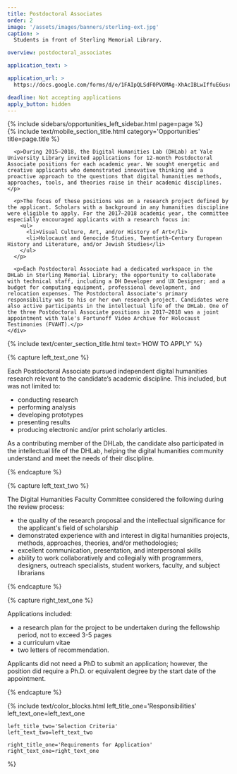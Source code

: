 ```yaml
---
title: Postdoctoral Associates
order: 2
image: '/assets/images/banners/sterling-ext.jpg'
caption: >
  Students in front of Sterling Memorial Library.

overview: postdoctoral_associates

application_text: >

application_url: >
  https://docs.google.com/forms/d/e/1FAIpQLSdF0PVOMAg-XhAcIBLwIffuE6usr7FuJtBVSuqfzYkz52Si7A/viewform?usp=sf_link

deadline: Not accepting applications
apply_button: hidden
---
```


<div class='center-column'>
  <div class='two-column-container one-third-width top-text'>
    <div class='left-column'>
      {% include sidebars/opportunities_left_sidebar.html page=page %}
    </div>
    <div class='right-column'>
      {% include text/mobile_section_title.html
        category='Opportunities'
        title=page.title
      %}

      <p>During 2015–2018, the Digital Humanities Lab (DHLab) at Yale University Library invited applications for 12-month Postdoctoral Associate positions for each academic year. We sought energetic and creative applicants who demonstrated innovative thinking and a proactive approach to the questions that digital humanities methods, approaches, tools, and theories raise in their academic disciplines.</p>

      <p>The focus of these positions was on a research project defined by the applicant. Scholars with a background in any humanities discipline were eligible to apply. For the 2017–2018 academic year, the committee especially encouraged applicants with a research focus in:
        <ul>
          <li>Visual Culture, Art, and/or History of Art</li>
          <li>Holocaust and Genocide Studies, Twentieth-Century European History and Literature, and/or Jewish Studies</li>
        </ul>
      </p>

      <p>Each Postdoctoral Associate had a dedicated workspace in the DHLab in Sterling Memorial Library; the opportunity to collaborate with technical staff, including a DH Developer and UX Designer; and a budget for computing equipment, professional development, and relocation expenses. The Postdoctoral Associate's primary responsibility was to his or her own research project. Candidates were also active participants in the intellectual life of the DHLab. One of the three Postdoctoral Associate positions in 2017–2018 was a joint appointment with Yale's Fortunoff Video Archive for Holocaust Testimonies (FVAHT).</p>
    </div>
  </div>

  {% include text/center_section_title.html
    text='HOW TO APPLY'
  %}

  {% capture left_text_one %}
    <p>Each Postdoctoral Associate pursued independent digital humanities research relevant to the candidate’s academic discipline. This included, but was not limited to:     
      <ul>
        <li>conducting research</li>
        <li>performing analysis</li>
        <li>developing prototypes</li>
        <li>presenting results</li>
        <li>producing electronic and/or print scholarly articles.</li>
      </ul>
    </p>
    <p>As a contributing member of the DHLab, the candidate also participated in the intellectual life of the DHLab, helping the digital humanities community understand and meet the needs of their discipline.
    </p>
  {% endcapture %}

  {% capture left_text_two %}
    <p>The Digital Humanities Faculty Committee considered the following during the review process:
      <ul>
        <li>the quality of the research proposal and the intellectual significance for the applicant's field of scholarship</li>
        <li>demonstrated experience with and interest in digital humanities projects, methods, approaches, theories, and/or methodologies;</li>
        <li>excellent communication, presentation, and interpersonal skills</li>
        <li>ability to work collaboratively and collegially with programmers, designers, outreach specialists, student workers, faculty, and subject librarians</li>
      </ul>
    </p>
  {% endcapture %}

  {% capture right_text_one %}
    <p>Applications included:
      <ul>
        <li>a research plan for the project to be undertaken during the fellowship period, not to exceed 3-5 pages</li>
        <li>a curriculum vitae</li>
        <li>two letters of recommendation.</li>
      </ul>
    </p>
    <p>Applicants did not need a PhD to submit an application; however, the position did require a Ph.D. or equivalent degree by the start date of the appointment.</p>
  {% endcapture %}

  {% include text/color_blocks.html
    left_title_one='Responsibilities'
    left_text_one=left_text_one

    left_title_two='Selection Criteria'
    left_text_two=left_text_two

    right_title_one='Requirements for Application'
    right_text_one=right_text_one
  %}
</div>
